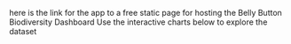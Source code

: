 here is the link for the app to a free static page for hosting the Belly Button Biodiversity Dashboard
Use the interactive charts below to explore the dataset

